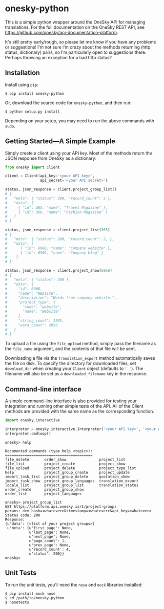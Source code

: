 # onesky-python

This is a simple python wrapper around the OneSky API for managing
translations.  For the full documentation on the OneSky REST API, see
https://github.com/onesky/api-documentation-platform.

It's still pretty early/rough, so please let me know if you have any
problems or suggestions!  I'm not sure I'm crazy about the methods
returning (http status, dictionary) pairs, so I'm particularly open to
suggestions there.  Perhaps throwing an exception for a bad http status?

## Installation
Install using `pip`:
```
$ pip install onesky-python
```

Or, download the source code for `onesky-python`, and then run:
```
$ python setup.py install
```

Depending on your setup, you may need to run the above commands with `sudo`.

## Getting Started—A Simple Example

Simply create a client using your API key.  Most of the methods return the JSON response from OneSky as a dictionary:

```python
from onesky import Client

client = Client(api_key='<your API key>',
                api_secret='<your API secret>')

status, json_response = client.project_group_list()
# {
#   "meta": { "status": 200, "record_count": 2 },
#   "data": [
#     { "id": 365, "name": "Travel Magazine" },
#     { "id": 366, "name": "Fashion Magazine" }
#   ]
# }

status, json_response = client.project_list(365)
# {
#   "meta": { "status": 200, "record_count": 2, },
#   "data": [
#      { "id": 6968, "name": "Company website" },
#      { "id": 6969, "name": "Company blog" }
#    ]
# }

status, json_response = client.project_show(6968)
# {
#   "meta": { "status": 200 },
#   "data": {
#     "id": 6968,
#     "name": "Website",
#     "description": "Words from company website.",
#     "project_type": {
#       "code": "website",
#       "name": "Website"
#     },
#     "string_count": 1385,
#     "word_count": 2956
#   }
# }
```
To upload a file using the `file_upload` method, simply pass the
filename as the `file_name` argument, and the contents of that file
will be sent.

Downloading a file via the `translation_export` method automatically
saves the file on disk.  To specify the directory for downloaded
files, set `download_dir` when creating your `Client` object (defaults
to `'.'`).  The filename will also be set as a `downloaded_filename`
key in the response.

## Command-line interface

A simple command-line interface is also provided for testing your
integration and running other simple tests of the API.  All of the
Client methods are provided with the same name as the corresponding function.
```python
import onesky.interactive

interpreter = onesky.interactive.Interpreter('<your API key>', '<your API secret>')
interpreter.cmdloop()
```

```
onesky> help

Documented commands (type help <topic>):
========================================
file_delete       order_show               project_list
file_list         project_create           project_show
file_upload       project_delete           project_type_list
help              project_group_create     project_update
import_task_list  project_group_delete     quotation_show
import_task_show  project_group_languages  translation_export
locale_list       project_group_list       translation_status
order_create      project_group_show
order_list        project_languages

onesky> project_group_list
GET https://platform.api.onesky.io/1/project-groups
params: dev_hash=<whatever>&timestamp=<whatever>&api_key=<whatever>
Status code: 200
Response:
{u'data': [<list of your project groups>]
 u'meta': {u'first_page': None,
           u'last_page': None,
           u'next_page': None,
           u'page_count': 1,
           u'prev_page': None,
           u'record_count': 4,
           u'status': 200}}
onesky>
```

## Unit Tests

To run the unit tests, you'll need the `nose` and `mock` libraries installed:
```
$ pip install mock nose
$ cd /path/to/onesky-python
$ nosetests
```
